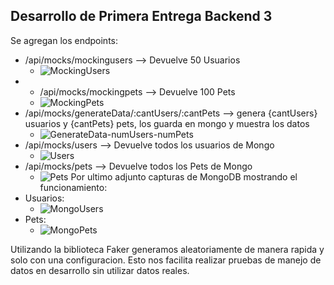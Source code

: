 ## Desarrollo de Primera Entrega Backend 3
Se agregan los endpoints:
- /api/mocks/mockingusers  --> Devuelve 50 Usuarios 
  - ![MockingUsers](https://github.com/user-attachments/assets/647425c3-8350-42a5-8ed7-4a07b3de3186)
- - /api/mocks/mockingpets  --> Devuelve 100 Pets 
  - ![MockingPets](https://github.com/user-attachments/assets/fb21dbad-48c2-4436-b222-b0eac8eeb9ed)
- /api/mocks/generateData/:cantUsers/:cantPets  --> genera {cantUsers} usuarios y {cantPets} pets, los guarda en mongo y muestra los datos
  - ![GenerateData-numUsers-numPets](https://github.com/user-attachments/assets/274f4934-1c73-4cdd-97c9-87c3feefac3e)
- /api/mocks/users --> Devuelve todos los usuarios de Mongo
  - ![Users](https://github.com/user-attachments/assets/a2714475-3ba0-4cd3-9b84-b8d6be4e6e84)
- /api/mocks/pets --> Devuelve todos los Pets de Mongo
  - ![Pets](https://github.com/user-attachments/assets/5a8cc1b7-bd10-4cf0-a4d4-2bb1a9bb8031)
Por ultimo adjunto capturas de MongoDB mostrando el funcionamiento:
- Usuarios:
  - ![MongoUsers](https://github.com/user-attachments/assets/de34badc-e35d-4665-bc75-c95f276e9d3a)
- Pets: 
  - ![MongoPets](https://github.com/user-attachments/assets/bf2ef8a5-b4c1-45af-81d5-6aba9c299bc9)

Utilizando la biblioteca Faker generamos aleatoriamente de manera rapida y solo con una configuracion. 
Esto nos facilita realizar pruebas de manejo de datos en desarrollo sin utilizar datos reales.
